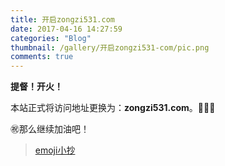 ```yaml
---
title: 开启zongzi531.com
date: 2017-04-16 14:27:59
categories: "Blog"
thumbnail: /gallery/开启zongzi531-com/pic.png
comments: true
---
```


<!-- no node -->

<!-- more -->

**提督！开火！**

本站正式将访问地址更换为：**zongzi531.com**。:tada::tada::tada:

:congratulations:那么继续加油吧！

>[emoji小抄](https://www.webpagefx.com/tools/emoji-cheat-sheet/)